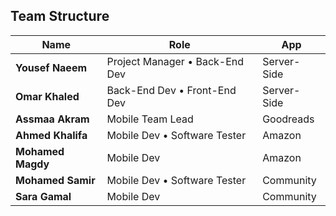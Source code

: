 ## Team Structure

| Name | Role | App |
| ------------------- | ----------------------------------------------- | ---------- 
| **Yousef Naeem** | Project Manager • Back-End Dev   | Server-Side                                                     
| **Omar Khaled** | Back-End Dev • Front-End Dev | Server-Side    
| **Assmaa Akram** | Mobile Team Lead | Goodreads
| **Ahmed Khalifa** | Mobile Dev • Software Tester | Amazon
| **Mohamed Magdy** | Mobile Dev | Amazon
| **Mohamed Samir** | Mobile Dev • Software Tester | Community
| **Sara Gamal** | Mobile Dev | Community                                                  